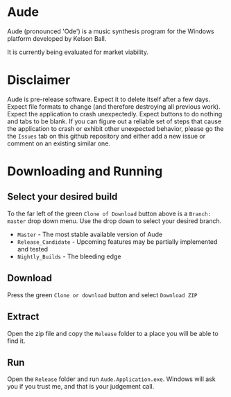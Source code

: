 # Aude

Aude (pronounced 'Ode') is a music synthesis program for the Windows platform developed by Kelson Ball.

It is currently being evaluated for market viability. 

# Disclaimer

Aude is pre-release software. Expect it to delete itself after a few days. 
Expect file formats to change (and therefore destroying all previous work). 
Expect the application to crash unexpectedly. Expect buttons to do nothing and tabs to be blank. 
If you can figure out a reliable set of steps that cause the application to crash or exhibit other unexpected behavior, please go the the `Issues` tab on this github
repository and either add a new issue or comment on an existing similar one. 

# Downloading and Running

## Select your desired build
To the far left of the green `Clone of Download` button above is a `Branch: master` drop down menu. Use the drop down to select your desired branch. 

 * `Master` - The most stable available version of Aude
 * `Release_Candidate` - Upcoming features may be partially implemented and tested
 * `Nightly_Builds` - The bleeding edge 

 ## Download
 Press the green `Clone or download` button and select `Download ZIP`

 ## Extract
 Open the zip file and copy the `Release` folder to a place you will be able to find it.

 ## Run
 Open the `Release` folder and run `Aude.Application.exe`. 
 Windows will ask you if you trust me, and that is your judgement call.